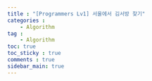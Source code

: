 ```yaml
---
title : "[Programmers Lv1] 서울에서 김서방 찾기"
categories :
    - Algorithm
tag :
    - Algorithm
toc: true
toc_sticky : true
comments : true
sidebar_main: true
---
```


